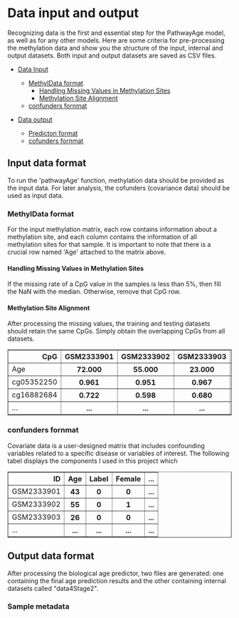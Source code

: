 # Data input and output

Recognizing data is the first and essential step for the PathwayAge model, 
as well as for any other models. Here are some criteria for pre-processing 
the methylation data and show you the structure of the input, internal and 
output datasets. Both input and output datasets are saved as CSV files.

* [Data Input](#input_data)
  * [MethylData format](#MethylData_format)
    * [Handling Missing Values in Methylation Sites](#MissValue)
    * [Methylation Site Alignment](#Alignment)
  * [confunders fornmat](#confunder)

* [Data output](#dataOutput)
  * [Predicton format](#MethylData_format)
  * [cofunders fornmat](#separate_mat)

## <a name="input_data"></a>Input data format

To run the 'pathwayAge' function, methylation data should be 
provided as the input data. For later analysis, the cofunders 
(covariance data) should be used as input data.

### <a name="MethylData_format"></a>MethylData format

For the input methylation matrix, each row contains information 
about a methylation site, and each column contains the information 
of all methylation sites for that sample. It is important to note 
that there is a crucial row named 'Age' attached to the matrix above.

#### <a name="MissValue"></a>Handling Missing Values in Methylation Sites

If the missing rate of a CpG value in the samples is less than 5%, 
then fill the NaN with the median. Otherwise, remove that CpG row.

#### <a name="Alignment"></a>Methylation Site Alignment

After processing the missing values, the training and testing datasets
should retain the same CpGs. Simply obtain the overlapping CpGs from 
all datasets.

<div>
<table border="1" class="dataframe">
  <thead>
    <tr style="text-align: right;">
      <th>CpG</th>
      <th>GSM2333901</th>
      <th>GSM2333902</th>
      <th>GSM2333903</th>
      <th>GSM2333904</th>
      <th>...</th>
    </tr>
  </thead>
  <tbody>
    <tr>
      <td>Age</td>
      <th>72.000</th>
      <th>55.000</th>
      <th>23.000</th>
      <th>86.000</th>
      <th>...</th>
    </tr>
    <tr>
      <td>cg05352250</td>
      <th>0.961</th>
      <th>0.951</th>
      <th>0.967</th>
      <th>0.967</th>
      <th>...</th>
    </tr>
    <tr>
      <td>cg16882684</td>
      <th>0.722</th>
      <th>0.598</th>
      <th>0.680</th>
      <th>0.653</th>
      <th>...</th>
    </tr>
    <tr>
      <td>...</td>
      <th>...</th>
      <th>...</th>
      <th>...</th>
      <th>...</th>
      <th>...</th>
    </tr>
  </tbody>
</table>
</div>


### <a name="confunder"></a>confunders fornmat

Covariate data is a user-designed matrix that includes confounding variables 
related to a specific disease or variables of interest. The following tabel
displays the components I used in this project which 

<div>
<table border="1" class="dataframe">
  <thead>
    <tr style="text-align: right;">
      <th>ID</th>
      <th>Age</th>
      <th>Label</th>
      <th>Female</th>
      <th>...</th>
    </tr>
  </thead>
  <tbody>
    <tr>
      <td>GSM2333901</td>
      <th>43</th>
      <th>0</th>
      <th>0</th>
      <th>...</th>
    </tr>
    <tr>
      <td>GSM2333902</td>
      <th>55</th>
      <th>0</th>
      <th>1</th>
      <th>...</th>
    </tr>
    <tr>
      <td>GSM2333903</td>
      <th>26</th>
      <th>0</th>
      <th>0</th>
      <th>...</th>
    </tr>
    <tr>
      <td>...</td>
      <th>...</th>
      <th>...</th>
      <th>...</th>
      <th>...</th>
    </tr>
  </tbody>
</table>
</div>

## <a name="dataOutput"></a>Output data format

After processing the biological age predictor, two files are generated: 
one containing the final age prediction results and the other containing 
internal datasets called "data4Stage2".

### <a name="sample_meta"></a>Sample metadata
<!-- 
The sample metadata is a table which contains additional information about each sample, such as timepoint or genotype.
Each row should represent a sample and each column should represent a metadata feature, where the first columns contains the same sample identifier that was used in the gene expression matrix
The rows should be in the same order as the rows of the gene expression matrix, or
the user can specify `order=False`.

<div>
<table border="1" class="dataframe">
  <thead>
    <tr style="text-align: right;">
      <th>Sample_id</th>
      <th>Age</th>
      <th>Tissue</th>
      <th>Sex</th>
      <th>Genotype</th>
    </tr>
  </thead>
  <tbody>
    <tr>
      <td>sample_11615</td>
      <td>4mon</td>
      <td>Cortex</td>
      <td>Female</td>
      <td>5xFADHEMI</td>
    </tr>
    <tr>
      <td>sample_11616</td>
      <td>4mon</td>
      <td>Cortex</td>
      <td>Female</td>
      <td>5xFADWT</td>
    </tr>
  </tbody>
</table>
</div>

### <a name="params"></a>Other parameters
These are other parameters that can be specified.

* **name**: Name of the WGCNA used to visualize data (default: `WGCNA`)

* **save**: Whether to save the results of important steps or not (If you want to set it
`True` you should have a write access on the output directory)

* **outputPath**: Where to save your data, otherwise it will be stored in the same directory as the code.

* **TPMcutoff**: TPM cutoff for removing genes

* **networkType** : Type of network to generate ({`unsigned`, `signed` and `signed hybrid`}, default: `signed hybrid`)

* **adjacencyType**: Type of adjacency matrix to use ({`unsigned`, `signed` and `signed hybrid`}, default: `signed hybrid`)

* **TOMType**: Type of topological overlap matrix(TOM) to use ({`unsigned`, `signed`}, default: `signed`)

For depth-in documentation on these parameters see [here](https://mortazavilab.github.io/PyWGCNA/html/PyWGCNA.html).

## <a name="data_preproc"></a>Data cleaning and preprocessing

PyWGCNA can clean the input data according to the following criteria:
1. Remove genes without any expression more than `TPMcutoff` value (default one) across all samples.
2. Find genes and samples `goodSamplesGenes()` function to find genes and samples with too many missing values.
3. Cluster the samples (uses [hierarchical clustering](https://docs.scipy.org/doc/scipy/reference/cluster.hierarchy.html#module-scipy.cluster.hierarchy)
from [scipy](https://scipy.org/)) to see if there are any obvious outliers. The user can define value the height by specifying the `cut` value. By default, no samples are removed by hierarchical clustering -->
